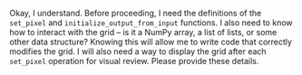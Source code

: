 Okay, I understand.  Before proceeding, I need the definitions of the `set_pixel` and `initialize_output_from_input` functions.  I also need to know how to interact with the grid – is it a NumPy array, a list of lists, or some other data structure?  Knowing this will allow me to write code that correctly modifies the grid.  I will also need a way to display the grid after each `set_pixel` operation for visual review.  Please provide these details.


